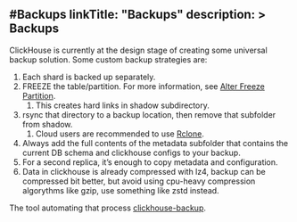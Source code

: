 #Backups
linkTitle: "Backups"
description: >
    Backups
---


ClickHouse is currently at the design stage of creating some universal backup solution. Some custom backup strategies are:

1. Each shard is backed up separately.
2. FREEZE the table/partition. For more information, see [Alter Freeze Partition](https://clickhouse.tech/docs/en/sql-reference/statements/alter/partition/#alter_freeze-partition).
   1. This creates hard links in shadow subdirectory.
3. rsync that directory to a backup location, then remove that subfolder from shadow.
   1. Cloud users are recommended to use [Rclone](https://rclone.org/).
4. Always add the full contents of the metadata subfolder that contains the current DB schema and clickhouse configs to your backup.
5. For a second replica, it’s enough to copy metadata and configuration.
6. Data in clickhouse is already compressed with lz4, backup can be compressed bit better, but avoid using cpu-heavy compression algorythms like gzip, use something like zstd instead.

The tool automating that process  [clickhouse-backup](https://github.com/AlexAkulov/clickhouse-backup).
